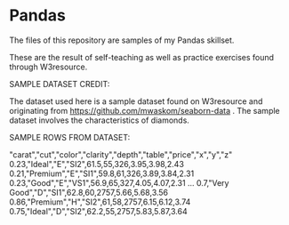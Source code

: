 # Pandas

The files of this repository are samples of my Pandas skillset.

These are the result of self-teaching as well as practice exercises found through W3resource.


SAMPLE DATASET CREDIT: 

The dataset used here is a sample dataset found on W3resource and 
originating from https://github.com/mwaskom/seaborn-data . The sample dataset involves the 
characteristics of diamonds.

SAMPLE ROWS FROM DATASET:

"carat","cut","color","clarity","depth","table","price","x","y","z"
0.23,"Ideal","E","SI2",61.5,55,326,3.95,3.98,2.43
0.21,"Premium","E","SI1",59.8,61,326,3.89,3.84,2.31
0.23,"Good","E","VS1",56.9,65,327,4.05,4.07,2.31
...
0.7,"Very Good","D","SI1",62.8,60,2757,5.66,5.68,3.56
0.86,"Premium","H","SI2",61,58,2757,6.15,6.12,3.74
0.75,"Ideal","D","SI2",62.2,55,2757,5.83,5.87,3.64
